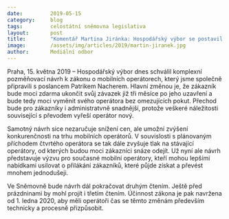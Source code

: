 ```yaml
---
date:         2019-05-15
category:     blog
tags:         celostátní sněmovna legislativa
layout:       post
title:        "Komentář Martina Jiránka: Hospodářský výbor se postavil za zrušení vysokých pokut při změně operátora"
image:        /assets/img/articles/2019/martin-jiranek.jpg
author:       Mediální odbor
---
```



Praha, 15. května 2019 – Hospodářský výbor dnes schválil komplexní pozměňovací návrh k zákonu o mobilních operátorech, který jsme společně připravili s poslancem Patrikem Nacherem. Hlavní změnou je, že zákazník bude moci zdarma ukončit svůj závazek již tři měsíce po jeho uzavření a bude tedy moci vyměnit svého operátora bez omezujících pokut. Přechod bude pro zákazníky i administratvně snadnější, protože veškeré náležitosti související s převodem vyřeší operátor nový.

Samotný návrh sice nezaručuje snížení cen, ale umožní zvýšení konkurenčnosti na trhu mobilních operátorů. V souvislosti s plánovaným příchodem čtvrtého operátora se tak dále zvyšuje tlak na stávající operátory, od kterých budou moci zákazníci snáze odejít. Už nyní ale návrh představuje výzvu pro současné mobilní operátory, kteří mohou lepšími nabídkami usilovat o přilákání zákazníků,  které půjde získat a převést mnohem jednodušeji.

Ve Sněmovně bude návrh dál pokračovat druhým čtením. Ještě před prázdninami by mohl projít i třetím čtením. Účinnost zákona je pak navržena od 1. ledna 2020, aby měli operátoři čas se těmto změnám především technicky a procesně přizpůsobit.
